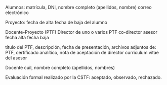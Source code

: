 Alumnos:
  matrícula, 
  DNI, 
  nombre completo (apellidos, nombre)
  correo electrónico

Proyecto:
  fecha de alta
  fecha de baja del alumno

Docente-Proyecto (PTF)
  Director de uno o varios PTF
  co-director
  asesor
  fecha alta
  fecha baja
  
  título del PTF, 
  descripción, 
  fecha de presentación, 
  archivos adjuntos de: PTF, 
  certificado analítico, 
  nota de aceptación de director
  curriculum vitae del asesor

Docente
  cuil, 
  nombre completo (apellidos, nombres)

Evaluación formal realizado por la CSTF: 
  aceptado, 
  observado,
  rechazado.

